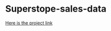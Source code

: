 # Superstope-sales-data
[Here is the project link](https://colab.research.google.com/drive/1WbuD4pCvm3bKPMuVZBI4gCw9ojvZMx1S?usp=sharing)
